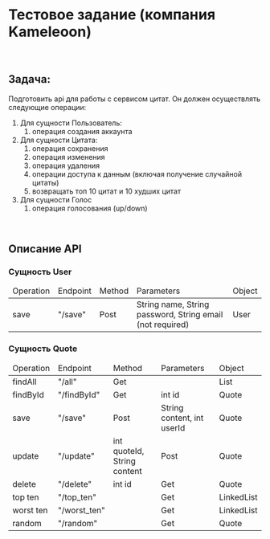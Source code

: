 <h1>
Тестовое задание (компания Kameleoon)
</h1>
</br>
<h2>
  Задача:
</h2>
Подготовить api для работы с сервисом цитат. Он должен осуществлять следующие операции:
<ol>
  <li>
    Для сущности Пользователь:
    <ol>
      <li>
        операция создания аккаунта
      </li>
    </ol>
  </li>
  <li>
    Для сущности Цитата:
    <ol>
      <li>
        операция сохранения
      </li>
      <li>
        операция изменения
      </li>
      <li>
        операция удаления
      </li>
      <li>
        операции доступа к данным (включая получение случайной цитаты)
      </li>
      <li>
        возвращать топ 10 цитат и 10 худших цитат
      </li>
    </ol>
  </li>
  <li>
    Для сущности Голос
    <ol>
      <li>
        операция голосования (up/down)
      </li>
    </ol>
  </li>
</ol>
</br>
<h2>Описание API</h2>
<h3>Сущность User</h3>
<table>
  <thead>
    <td>Operation</td>
    <td>Endpoint</td>
    <td>Method</td>
    <td>Parameters</td>
    <td>Object</td>
  </thead>
  <tr>
    <td>save</td>
    <td>"/save"</td>
    <td>Post</td>
    <td>String name, String password, String email (not required)</td>
    <td>User</td>
  </tr>
</table>
<h3>Сущность Quote</h3>
<table>
  <thead>
    <td>Operation</td>
    <td>Endpoint</td>
    <td>Method</td>
    <td>Parameters</td>
    <td>Object</td>
  </thead>
  <tr>
    <td>findAll</td>
    <td>"/all"</td>
    <td>Get</td>
    <td></td>
    <td>List<Quote></td>
  </tr>
  <tr>
    <td>findById</td>
    <td>"/findById"</td>
    <td>Get</td>
    <td>int id</td>
    <td>Quote</td>
  </tr>
  <tr>
    <td>save</td>
    <td>"/save"</td>
    <td>Post</td>
    <td>String content, int userId</td>
    <td>Quote</td>
  </tr>
  <tr>
    <td>update</td>
    <td>"/update"</td>
    <td>int quoteId, String content</td>
    <td>Post</td>
    <td>Quote</td>
  </tr>
  <tr>
    <td>delete</td>
    <td>"/delete"</td>
    <td>int id</td>
    <td>Get</td>
    <td>Quote</td>
  </tr>
  <tr>
    <td>top ten</td>
    <td>"/top_ten"</td>
    <td></td>
    <td>Get</td>
    <td>LinkedList<QuoteDTO></td>
  </tr>
  <tr>
    <td>worst ten</td>
    <td>"/worst_ten"</td>
    <td></td>
    <td>Get</td>
    <td>LinkedList<QuoteDTO></td>
  </tr>
  <tr>
    <td>random</td>
    <td>"/random"</td>
    <td></td>
    <td>Get</td>
    <td>Quote</td>
  </tr>
</table>
